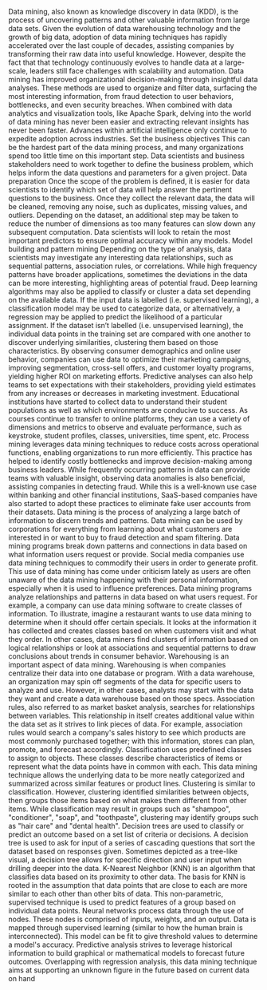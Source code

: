 Data mining, also known as knowledge discovery in data (KDD), is the process of uncovering patterns and other valuable information from large data sets. 
Given the evolution of data warehousing technology and the growth of big data, adoption of data mining techniques has rapidly accelerated over the last couple of decades, assisting companies by transforming their raw data into useful knowledge. However, despite the fact that that technology continuously evolves to handle data at a large-scale, leaders still face challenges with scalability and automation.
Data mining has improved organizational decision-making through insightful data analyses. 
These methods are used to organize and filter data, surfacing the most interesting information, from fraud detection to user behaviors, bottlenecks, and even security breaches.
When combined with data analytics and visualization tools, like Apache Spark, delving into the world of data mining has never been easier and extracting relevant insights has never been faster. Advances within artificial intelligence only continue to expedite adoption across industries.
Set the business objectives This can be the hardest part of the data mining process, and many organizations spend too little time on this important step. Data scientists and business stakeholders need to work together to define the business problem, which helps inform the data questions and parameters for a given project. 
Data preparation Once the scope of the problem is defined, it is easier for data scientists to identify which set of data will help answer the pertinent questions to the business. Once they collect the relevant data, the data will be cleaned, removing any noise, such as duplicates, missing values, and outliers. 
Depending on the dataset, an additional step may be taken to reduce the number of dimensions as too many features can slow down any subsequent computation. Data scientists will look to retain the most important predictors to ensure optimal accuracy within any models.
Model building and pattern mining Depending on the type of analysis, data scientists may investigate any interesting data relationships, such as sequential patterns, association rules, or correlations. While high frequency patterns have broader applications, sometimes the deviations in the data can be more interesting, highlighting areas of potential fraud.
Deep learning algorithms may also be applied to classify or cluster a data set depending on the available data. 
If the input data is labelled (i.e. supervised learning), a classification model may be used to categorize data, or alternatively, a regression may be applied to predict the likelihood of a particular assignment. 
If the dataset isn’t labelled (i.e. unsupervised learning), the individual data points in the training set are compared with one another to discover underlying similarities, clustering them based on those characteristics.
By observing consumer demographics and online user behavior, companies can use data to optimize their marketing campaigns, improving segmentation, cross-sell offers, and customer loyalty programs, yielding higher ROI on marketing efforts. 
Predictive analyses can also help teams to set expectations with their stakeholders, providing yield estimates from any increases or decreases in marketing investment.
Educational institutions have started to collect data to understand their student populations as well as which environments are conducive to success. 
As courses continue to transfer to online platforms, they can use a variety of dimensions and metrics to observe and evaluate performance, such as keystroke, student profiles, classes, universities, time spent, etc.
Process mining leverages data mining techniques to reduce costs across operational functions, enabling organizations to run more efficiently. 
This practice has helped to identify costly bottlenecks and improve decision-making among business leaders.
While frequently occurring patterns in data can provide teams with valuable insight, observing data anomalies is also beneficial, assisting companies in detecting fraud. 
While this is a well-known use case within banking and other financial institutions, SaaS-based companies have also started to adopt these practices to eliminate fake user accounts from their datasets.
Data mining is the process of analyzing a large batch of information to discern trends and patterns.
Data mining can be used by corporations for everything from learning about what customers are interested in or want to buy to fraud detection and spam filtering.
Data mining programs break down patterns and connections in data based on what information users request or provide.
Social media companies use data mining techniques to commodify their users in order to generate profit.
This use of data mining has come under criticism lately as users are often unaware of the data mining happening with their personal information, especially when it is used to influence preferences.
Data mining programs analyze relationships and patterns in data based on what users request. For example, a company can use data mining software to create classes of information. 
To illustrate, imagine a restaurant wants to use data mining to determine when it should offer certain specials.
It looks at the information it has collected and creates classes based on when customers visit and what they order.
In other cases, data miners find clusters of information based on logical relationships or look at associations and sequential patterns to draw conclusions about trends in consumer behavior.
Warehousing is an important aspect of data mining. Warehousing is when companies centralize their data into one database or program. 
With a data warehouse, an organization may spin off segments of the data for specific users to analyze and use. 
However, in other cases, analysts may start with the data they want and create a data warehouse based on those specs.
Association rules, also referred to as market basket analysis, searches for relationships between variables. 
This relationship in itself creates additional value within the data set as it strives to link pieces of data. 
For example, association rules would search a company's sales history to see which products are most commonly purchased together; with this information, stores can plan, promote, and forecast accordingly.
Classification uses predefined classes to assign to objects. 
These classes describe characteristics of items or represent what the data points have in common with each. 
This data mining technique allows the underlying data to be more neatly categorized and summarized across similar features or product lines.
Clustering is similar to classification. However, clustering identified similarities between objects, then groups those items based on what makes them different from other items. While classification may result in groups such as "shampoo", "conditioner", "soap", and "toothpaste", clustering may identify groups such as "hair care" and "dental health".
Decision trees are used to classify or predict an outcome based on a set list of criteria or decisions.
A decision tree is used to ask for input of a series of cascading questions that sort the dataset based on responses given. 
Sometimes depicted as a tree-like visual, a decision tree allows for specific direction and user input when drilling deeper into the data.
K-Nearest Neighbor (KNN) is an algorithm that classifies data based on its proximity to other data.
The basis for KNN is rooted in the assumption that data points that are close to each are more similar to each other than other bits of data.
This non-parametric, supervised technique is used to predict features of a group based on individual data points.
Neural networks process data through the use of nodes. These nodes is comprised of inputs, weights, and an output. 
Data is mapped through supervised learning (similar to how the human brain is interconnected). 
This model can be fit to give threshold values to determine a model's accuracy.
Predictive analysis strives to leverage historical information to build graphical or mathematical models to forecast future outcomes. 
Overlapping with regression analysis, this data mining technique aims at supporting an unknown figure in the future based on current data on hand
